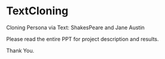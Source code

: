 # TextCloning
Cloning Persona via Text: ShakesPeare and Jane Austin

Please read the entire PPT for project description and results.

Thank You.
